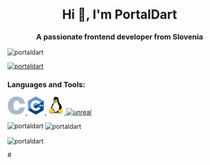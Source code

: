 <h1 align="center">Hi 👋, I'm PortalDart</h1>
<h3 align="center">A passionate frontend developer from Slovenia</h3>

<p align="left"> <img src="https://komarev.com/ghpvc/?username=portaldart&label=Profile%20views&color=0e75b6&style=flat" alt="portaldart" /> </p>

<p align="left"> <a href="https://github.com/ryo-ma/github-profile-trophy"><img src="https://github-profile-trophy.vercel.app/?username=portaldart" alt="portaldart" /></a> </p>
<p align="left">
</p>

<h3 align="left">Languages and Tools:</h3>
<p align="left"> <a href="https://www.cprogramming.com/" target="_blank" rel="noreferrer"> <img src="https://raw.githubusercontent.com/devicons/devicon/master/icons/c/c-original.svg" alt="c" width="40" height="40"/> </a> <a href="https://www.w3schools.com/cpp/" target="_blank" rel="noreferrer"> <img src="https://raw.githubusercontent.com/devicons/devicon/master/icons/cplusplus/cplusplus-original.svg" alt="cplusplus" width="40" height="40"/> </a> <a href="https://www.linux.org/" target="_blank" rel="noreferrer"> <img src="https://raw.githubusercontent.com/devicons/devicon/master/icons/linux/linux-original.svg" alt="linux" width="40" height="40"/> </a> <a href="https://unrealengine.com/" target="_blank" rel="noreferrer"> <img src="https://raw.githubusercontent.com/kenangundogan/fontisto/036b7eca71aab1bef8e6a0518f7329f13ed62f6b/icons/svg/brand/unreal-engine.svg" alt="unreal" width="40" height="40"/> </a> </p>

<p><img align="left" src="https://github-readme-stats.vercel.app/api/top-langs?username=portaldart&show_icons=true&locale=en&layout=compact" alt="portaldart" /></p>

<p>&nbsp;<img align="center" src="https://github-readme-stats.vercel.app/api?username=portaldart&show_icons=true&locale=en" alt="portaldart" /></p>

<p><img align="center" src="https://github-readme-streak-stats.herokuapp.com/?user=portaldart&" alt="portaldart" /></p>#
